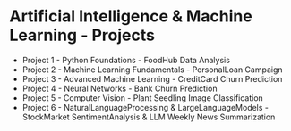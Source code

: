 # Artificial Intelligence & Machine Learning - Projects

- Project 1 - Python Foundations - FoodHub Data Analysis 
- Project 2 - Machine Learning Fundamentals - PersonalLoan Campaign 
- Project 3 - Advanced Machine Learning - CreditCard Churn Prediction
- Project 4 - Neural Networks - Bank Churn Prediction
- Project 5 - Computer Vision - Plant Seedling Image Classification
- Project 6 - NaturalLanguageProcessing & LargeLanguageModels - StockMarket SentimentAnalysis & LLM Weekly News Summarization
